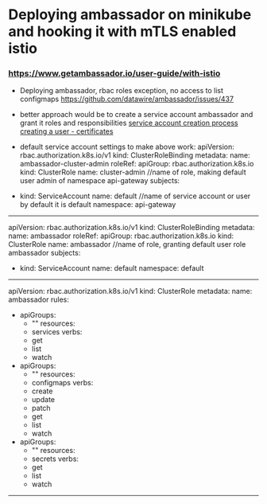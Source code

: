 # Deploying ambassador on minikube and hooking it with mTLS enabled istio

### https://www.getambassador.io/user-guide/with-istio

- Deploying ambassador, rbac roles exception, no access to list configmaps
  https://github.com/datawire/ambassador/issues/437

- better approach would be to create a service account ambassador and grant it roles and responsibilities
  [service account creation process](https://docs.bitnami.com/kubernetes/how-to/configure-rbac-in-your-kubernetes-cluster/)
  [creating a user - certificates](https://kubernetes.io/docs/reference/access-authn-authz/authentication/#users-in-kubernetes)
- default service account settings to make above work:
apiVersion: rbac.authorization.k8s.io/v1
kind: ClusterRoleBinding
metadata:
  name: ambassador-cluster-admin
roleRef:
  apiGroup: rbac.authorization.k8s.io
  kind: ClusterRole
  name: cluster-admin //name of role, making default user admin of namespace api-gateway
subjects:
- kind: ServiceAccount
  name: default  //name of service account or user by default it is default
  namespace: api-gateway
---
apiVersion: rbac.authorization.k8s.io/v1
kind: ClusterRoleBinding
metadata:
  name: ambassador
roleRef:
  apiGroup: rbac.authorization.k8s.io
  kind: ClusterRole
  name: ambassador //name of role, granting default user role ambassador
subjects:
- kind: ServiceAccount
  name: default
  namespace: default
---
apiVersion: rbac.authorization.k8s.io/v1
kind: ClusterRole
metadata:
  name: ambassador
rules:
- apiGroups:
  - ""
  resources:
  - services
  verbs:
  - get
  - list
  - watch
- apiGroups:
  - ""
  resources:
  - configmaps
  verbs:
  - create
  - update
  - patch
  - get
  - list
  - watch
- apiGroups:
  - ""
  resources:
  - secrets
  verbs:
  - get
  - list
  - watch
---
